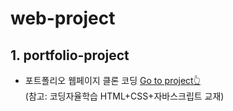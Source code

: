  # web-project

## 1. portfolio-project
- 포트폴리오 웹페이지 클론 코딩 [Go to project👆][folder01]    
(참고: 코딩자율학습 HTML+CSS+자바스크립트 교재)

  [folder01]: <https://github.com/kimg1623/web-project/tree/main/portfolio-project>
